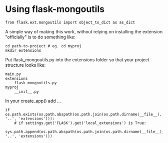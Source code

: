 # Using flask-mongoutils

```
from flask.ext.mongoutils import object_to_dict as as_dict
```

A simple way of making this work, without relying on installing
the extension "officially" is to do something like:

```
cd path-to-project # eg. cd myproj
mkdir extensions
```

Put flask_mongoutils.py into the extensions folder so that your project structure looks like:

    main.py
    extensions
        flask_mongoutils.py
    myproj
        __init__.py

In your create_app() add ...

```
if os.path.exists(os.path.abspath(os.path.join(os.path.dirname(__file__), '..', 'extensions'))):
    # if settings.get('FLASK').get('local_extensions') is True:
    sys.path.append(os.path.abspath(os.path.join(os.path.dirname(__file__), '..', 'extensions')))
```
